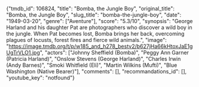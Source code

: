 {"tmdb_id": 106824, "title": "Bomba, the Jungle Boy", "original_title": "Bomba, the Jungle Boy", "slug_title": "bomba-the-jungle-boy", "date": "1949-03-20", "genre": ["Aventure"], "score": "5.3/10", "synopsis": "George Harland and his daughter Pat are photographers who discover a wild boy in the jungle. When Pat becomes lost, Bomba brings her back, overcoming plagues of locusts, forest fires and fierce wild animals.", "image": "https://image.tmdb.org/t/p/w185_and_h278_bestv2/b627jHa66kHtoxJaE1gUgTrVLO1.jpg", "actors": ["Johnny Sheffield (Bomba)", "Peggy Ann Garner (Patricia Harland)", "Onslow Stevens (George Harland)", "Charles Irwin (Andy Barnes)", "Smoki Whitfield (Eli)", "Martin Wilkins (Mufti)", "Blue Washington (Native Bearer)"], "comments": [], "recommandations_id": [], "youtube_key": "notfound"}